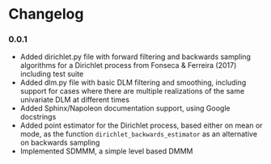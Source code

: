 Changelog
=========

### 0.0.1

- Added dirichlet.py file with forward filtering and backwards sampling
  algorithms for a Dirichlet process from Fonseca & Ferreira (2017)
  including test suite
- Added dlm.py file with basic DLM filtering and smoothing, including
  support for cases where there are multiple realizations of the same
  univariate DLM at different times
- Added Sphinx/Napoleon documentation support, using Google docstrings
- Added point estimator for the Dirichlet process, based either on mean
  or mode, as the function `dirichlet_backwards_estimator` as an
  alternative on backwards sampling
- Implemented SDMMM, a simple level based DMMM

